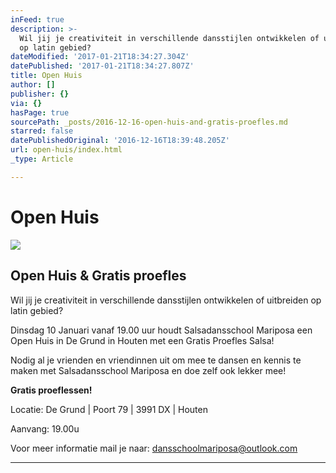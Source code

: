 ```yaml
---
inFeed: true
description: >-
  Wil jij je creativiteit in verschillende dansstijlen ontwikkelen of uitbreiden
  op latin gebied?
dateModified: '2017-01-21T18:34:27.304Z'
datePublished: '2017-01-21T18:34:27.807Z'
title: Open Huis
author: []
publisher: {}
via: {}
hasPage: true
sourcePath: _posts/2016-12-16-open-huis-and-gratis-proefles.md
starred: false
datePublishedOriginal: '2016-12-16T18:39:48.205Z'
url: open-huis/index.html
_type: Article

---
```

# Open Huis
![](https://the-grid-user-content.s3-us-west-2.amazonaws.com/d429205f-9692-4d88-bbd1-59bd31377f33.jpg)

## Open Huis & Gratis proefles

Wil jij je creativiteit in verschillende dansstijlen ontwikkelen of uitbreiden op latin gebied?

Dinsdag 10 Januari vanaf 19.00 uur houdt Salsadansschool Mariposa een Open Huis in De Grund in Houten met een Gratis Proefles Salsa!

Nodig al je vrienden en vriendinnen uit om mee te dansen en kennis te maken met Salsadansschool Mariposa en doe zelf ook lekker mee!

**Gratis proeflessen!**

Locatie: De Grund | Poort 79 | 3991 DX | Houten

Aanvang: 19.00u

Voor meer informatie mail je naar: dansschoolmariposa@outlook.com

---